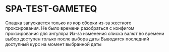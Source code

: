 # SPA-TEST-GAMETEQ
Спашка запускается только из кор сборки из-за жесткого проксирования. Не было времени разобраться с конфигом проксирования для ангуляра
Из-за изменения списка валют во времени выбор доступен только после выбора даты
Выводится последний доступный курс на момент выбранной даты
